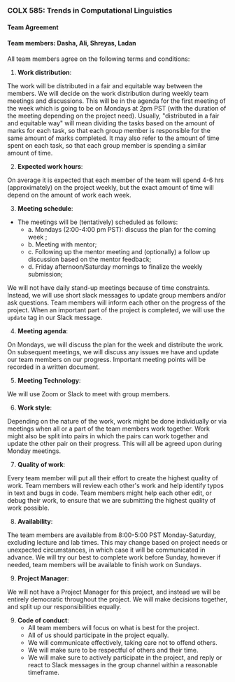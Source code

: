 ### COLX 585: Trends in Computational Linguistics
#### Team Agreement
#### Team members: Dasha, Ali, Shreyas, Ladan 

All team members agree on the following terms and conditions:

1. **Work distribution**:

The work will be distributed in a fair and  equitable way between the members. We will decide on the work distribution during weekly team meetings and discussions. This will be in the agenda for the first meeting of the week which is going to be on Mondays at 2pm PST (with the duration of the meeting depending on the project need). Usually, "distributed in a fair and equitable way" will mean dividing the tasks based on the amount of marks for each task, so that each group member is responsible for the same amount of marks completed. It may also refer to the amount of time spent on each task, so that each group member is spending a similar amount of time. 
 
2. **Expected work hours**:

On average it is expected that each member of the team will spend 4-6 hrs (approximately) on the project weekly, but the exact amount of time will depend on the amount of work each week.
 
3. **Meeting schedule**:

- The meetings will be (tentatively) scheduled as follows:
   - a. Mondays (2:00-4:00 pm PST): discuss the plan for the coming week ;
   - b. Meeting with mentor;
   - c. Following up the mentor meeting and (optionally) a follow up discussion based on the mentor feedback;
   - d. Friday afternoon/Saturday mornings to finalize the weekly submission;
   
We will not have daily stand-up meetings because of time constraints. Instead, we will use short slack messages to update group members and/or ask questions. Team members will inform each other on the progress of the project. When an important part of the project is completed, we will use the `update` tag in our Slack message.
 
4. **Meeting agenda**:

On Mondays, we will discuss the plan for the week and distribute the work. On subsequent meetings, we will discuss any issues we have and update our team members on our progress. Important meeting points will be recorded in a written document.

5. **Meeting Technology**:

We will use Zoom or Slack to meet with group members. 
 
6. **Work style**:

Depending on the nature of the work, work might be done individually or via meetings when all or a part of the team members work together. Work might also be split into pairs in which the pairs can work together and update the other pair on their progress. This will all be agreed upon during Monday meetings.
 
7. **Quality of work**:

Every team member will put all their effort to create the highest quality of work. Team members will review each other's work and help identify typos in text and bugs in code. Team members might help each other edit, or debug their work, to ensure that we are submitting the highest quality of work possible.
 
8. **Availability**:

The team members are available from 8:00-5:00 PST Monday-Saturday, excluding lecture and lab times. This may change based on project needs or unexpected circumstances, in which case it will be communicated in advance. We will try our best to complete work before Sunday, however if needed, team members will be available to finish work on Sundays.

9. **Project Manager**:

We will not have a Project Manager for this project, and instead we will be entirely democratic throughout the project. We will make decisions together, and split up our responsibilities equally.
 
9. **Code of conduct**:
   - All team members will focus on what is best for the project.
   - All of us should participate in the project equally. 
   - We will communicate effectively, taking care not to offend others.
   - We will make sure to be respectful of others and their time.
   - We will make sure to actively participate in the project, and reply or react to Slack messages in the group channel within a reasonable timeframe. 










